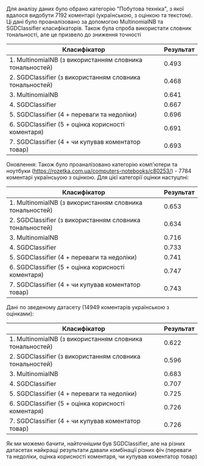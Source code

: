 Для аналізу даних було обрано категорію "Побутова техніка", з якої вдалося видобути 7192 коментарі (українською, з оцінкою та текстом).
Ці дані було проаналізовано за допомогою MultinomialNB та SGDClassifier класифікаторів. Також була спроба використати словник тональності, але це призвело до зниження точності

| Класифікатор                                             | Результат |
|----------------------------------------------------------|-----------|
| 1. MultinomialNB (з використанням словника тональностей) | 0.493     |
| 2. SGDClassifier (з використанням словника тональностей) | 0.468     |
| 3. MultinomialNB                                         | 0.641     |
| 4. SGDClassifier                                         | 0.667     |
| 5. SGDClassifier (4 + переваги та недоліки)              | 0.696     |
| 6. SGDClassifier (5 + оцінка корисності коментаря)       | 0.691     |
| 7. SGDClassifier (4 + чи купував коментатор товар)       | 0.693     |

Оновлення:
Також було проаналізовано категорію комп'ютери та ноутбуки (https://rozetka.com.ua/computers-notebooks/c80253/) - 7784 коментарі українсьуою з оцінкою.
Для цієї категорії оцінки настуцпні:

| Класифікатор                                             | Результат |
|----------------------------------------------------------|-----------|
| 1. MultinomialNB (з використанням словника тональностей) | 0.653     |
| 2. SGDClassifier (з використанням словника тональностей) | 0.634     |
| 3. MultinomialNB                                         | 0.716     |
| 4. SGDClassifier                                         | 0.733     |
| 5. SGDClassifier (4 + переваги та недоліки)              | 0.741     |
| 6. SGDClassifier (5 + оцінка корисності коментаря)       | 0.747     |
| 7. SGDClassifier (4 + чи купував коментатор товар)       | 0.743     |

Дані по зведеному датасету (14949 коментарів українською з оцінками):

| Класифікатор                                             | Результат |
|----------------------------------------------------------|-----------|
| 1. MultinomialNB (з використанням словника тональностей) | 0.622     |
| 2. SGDClassifier (з використанням словника тональностей) | 0.596     |
| 3. MultinomialNB                                         | 0.683     |
| 4. SGDClassifier                                         | 0.707     |
| 5. SGDClassifier (4 + переваги та недоліки)              | 0.725     |
| 6. SGDClassifier (5 + оцінка корисності коментаря)       | 0.726     |
| 7. SGDClassifier (4 + чи купував коментатор товар)       | 0.726     |

Як ми можемо бачити, найточнішим був SGDClassifier, але на різних датасетах найкращі результати давали комбінації різних фіч (переваги та недоліки, оцінка корисності коментаря, чи купував коментатор товар)
